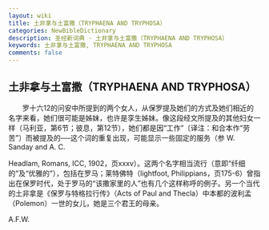 ```yaml
---
layout: wiki
title: 土非拿与土富撒（TRYPHAENA AND TRYPHOSA）
categories: NewBibleDictionary
description: 圣经新词典 - 土非拿与土富撒（TRYPHAENA AND TRYPHOSA）
keywords: 土非拿与土富撒, TRYPHAENA AND TRYPHOSA
comments: false
---
```


## 土非拿与土富撒（TRYPHAENA AND TRYPHOSA）

　　罗十六12的问安中所提到的两个女人，从保罗提及她们的方式及她们相近的名字来看，她们很可能是姊妹，也许是孪生姊妹。像这段经文所提及的其他妇女一样（马利亚，第6节；彼息，第12节），她们都是因“工作”〔译注：和合本作“劳苦”〕而被提及的──这个词的重复出现，可能显示一些固定的服务（参 W. Sanday and A. C.

Headlam, Romans, ICC, 1902，页xxxv）。这两个名字相当流行（意即“纤细的”及“优雅的”），包括在罗马；莱特佛特（lightfoot, Philippians，页175-6）曾指出在保罗时代，处于罗马的“该撒家里的人”也有几个这样称呼的例子。另一个当代的土非拿是《保罗与特格拉行传》（Acts of Paul and Thecla）中本都的波利孟（Polemon）一世的女儿，她是三个君王的母亲。

A.F.W.









